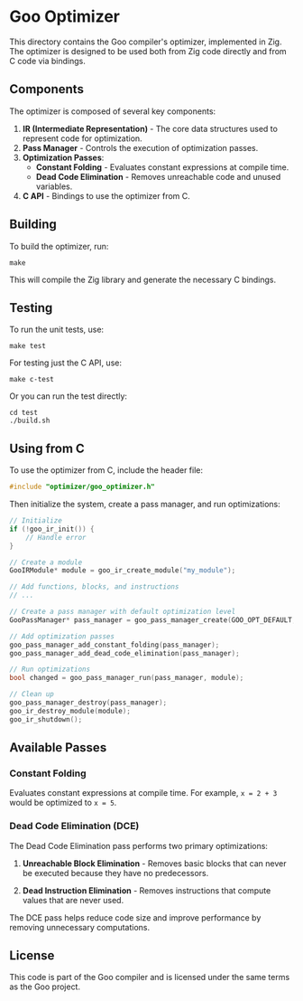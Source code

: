 # Goo Optimizer

This directory contains the Goo compiler's optimizer, implemented in Zig. The optimizer is designed to be used both from Zig code directly and from C code via bindings.

## Components

The optimizer is composed of several key components:

1. **IR (Intermediate Representation)** - The core data structures used to represent code for optimization.
2. **Pass Manager** - Controls the execution of optimization passes.
3. **Optimization Passes**:
   - **Constant Folding** - Evaluates constant expressions at compile time.
   - **Dead Code Elimination** - Removes unreachable code and unused variables.
4. **C API** - Bindings to use the optimizer from C.

## Building

To build the optimizer, run:

```
make
```

This will compile the Zig library and generate the necessary C bindings.

## Testing

To run the unit tests, use:

```
make test
```

For testing just the C API, use:

```
make c-test
```

Or you can run the test directly:

```
cd test
./build.sh
```

## Using from C

To use the optimizer from C, include the header file:

```c
#include "optimizer/goo_optimizer.h"
```

Then initialize the system, create a pass manager, and run optimizations:

```c
// Initialize
if (!goo_ir_init()) {
    // Handle error
}

// Create a module
GooIRModule* module = goo_ir_create_module("my_module");

// Add functions, blocks, and instructions
// ...

// Create a pass manager with default optimization level
GooPassManager* pass_manager = goo_pass_manager_create(GOO_OPT_DEFAULT, true);

// Add optimization passes
goo_pass_manager_add_constant_folding(pass_manager);
goo_pass_manager_add_dead_code_elimination(pass_manager);

// Run optimizations
bool changed = goo_pass_manager_run(pass_manager, module);

// Clean up
goo_pass_manager_destroy(pass_manager);
goo_ir_destroy_module(module);
goo_ir_shutdown();
```

## Available Passes

### Constant Folding

Evaluates constant expressions at compile time. For example, `x = 2 + 3` would be optimized to `x = 5`.

### Dead Code Elimination (DCE)

The Dead Code Elimination pass performs two primary optimizations:

1. **Unreachable Block Elimination** - Removes basic blocks that can never be executed because they have no predecessors.

2. **Dead Instruction Elimination** - Removes instructions that compute values that are never used.

The DCE pass helps reduce code size and improve performance by removing unnecessary computations.

## License

This code is part of the Goo compiler and is licensed under the same terms as the Goo project. 